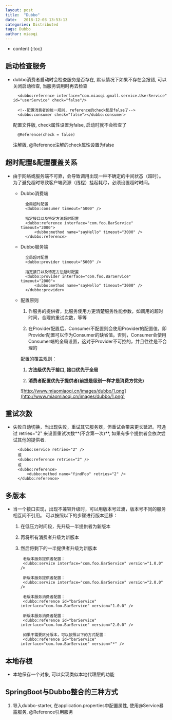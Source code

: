 ```yaml
---
layout: post
title:  "Dubbo"
date:   2018-12-03 13:53:13
categories: Distributed
tags: Dubbo
author: miaoqi
---
```


* content
{:toc}

## 启动检查服务

* dubbo消费者启动时会检查服务是否存在, 默认情况下如果不存在会报错, 可以关闭启动检查, 当服务调用时再去检查

        <dubbo:reference interface="com.miaoqi.gmall.service.UserService" id="userService" check="false"/>
    
        <!--配置消费者的统一规则, reference的check都是false了-->
        <dubbo:consumer check="false"></dubbo:consumer>

    配置文件版, check属性设置为false, 启动时就不会检查了

        @Reference(check = false)

    注解版, @Reference注解的check属性设置为false

## 超时配置&配置覆盖关系

* 由于网络或服务端不可靠，会导致调用出现一种不确定的中间状态（超时）。为了避免超时导致客户端资源（线程）挂起耗尽，必须设置超时时间。

    * Dubbo消费端

            全局超时配置
            <dubbo:consumer timeout="5000" />
            
            指定接口以及特定方法超时配置
            <dubbo:reference interface="com.foo.BarService" timeout="2000">
                <dubbo:method name="sayHello" timeout="3000" />
            </dubbo:reference>

    * Dubbo服务端

            全局超时配置
            <dubbo:provider timeout="5000" />
            
            指定接口以及特定方法超时配置
            <dubbo:provider interface="com.foo.BarService" timeout="2000">
                <dubbo:method name="sayHello" timeout="3000" />
            </dubbo:provider>

    * 配置原则

        1. 作服务的提供者，比服务使用方更清楚服务性能参数，如调用的超时时间，合理的重试次数，等等
        
        2. 在Provider配置后，Consumer不配置则会使用Provider的配置值，即Provider配置可以作为Consumer的缺省值。否则，Consumer会使用Consumer端的全局设置，这对于Provider不可控的，并且往往是不合理的

        配置的覆盖规则：
        
        1. **方法级优先于接口, 接口优先于全局**
        
        1. **消费者配置优先于提供者(前提是级别一样才是消费方优先)**

        ![http://www.miaomiaoqi.cn/images/dubbo/1.png](http://www.miaomiaoqi.cn/images/dubbo/1.png)

## 重试次数

* 失败自动切换，当出现失败，重试其它服务器，但重试会带来更长延迟。可通过 retries="2" 来设置重试次数**(不含第一次)**, 如果有多个提供者会依次尝试其他的提供者.

        <dubbo:service retries="2" />
        或
        <dubbo:reference retries="2" />
        或
        <dubbo:reference>
            <dubbo:method name="findFoo" retries="2" />
        </dubbo:reference>

## 多版本

* 当一个接口实现，出现不兼容升级时，可以用版本号过渡，版本号不同的服务相互间不引用。
可以按照以下的步骤进行版本迁移：

    1. 在低压力时间段，先升级一半提供者为新版本

    1. 再将所有消费者升级为新版本

    1. 然后将剩下的一半提供者升级为新版本

            老版本服务提供者配置：
            <dubbo:service interface="com.foo.BarService" version="1.0.0" />
            
            新版本服务提供者配置：
            <dubbo:service interface="com.foo.BarService" version="2.0.0" />
            
            老版本服务消费者配置：
            <dubbo:reference id="barService" interface="com.foo.BarService" version="1.0.0" />
            
            新版本服务消费者配置：
            <dubbo:reference id="barService" interface="com.foo.BarService" version="2.0.0" />
            
            如果不需要区分版本，可以按照以下的方式配置：
            <dubbo:reference id="barService" interface="com.foo.BarService" version="*" />

## 本地存根

* 本地保存一个对象, 可以实现类似本地代理层的功能

## SpringBoot与Dubbo整合的三种方式

1. 导入dubbo-starter, 在application.properties中配置属性, 使用@Service暴露服务, @Reference引用服务



            
            
            
            
            
            
            
            
            
            
            
            
            
            
